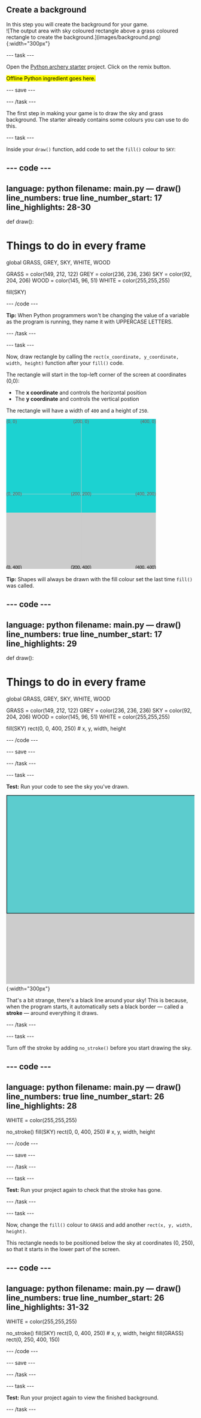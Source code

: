 ## Create a background
<div style="display: flex; flex-wrap: wrap">
<div style="flex-basis: 200px; flex-grow: 1; margin-right: 15px;">
In this step you will create the background for your game.
</div>
<div>
![The output area with sky coloured rectangle above a grass coloured rectangle to create the background.](images/background.png){:width="300px"}
</div>
</div>

--- task ---

Open the [Python archery starter](https://trinket.io/python/bbcc44911d) project. Click on the remix button.

<mark>Offline Python ingredient goes here.</mark>

--- save ---

--- /task ---

The first step in making your game is to draw the sky and grass background. The starter already contains some colours you can use to do this.

--- task ---

Inside your `draw()` function, add code to set the `fill()` colour to `SKY`:

--- code ---
---
language: python
filename: main.py — draw()
line_numbers: true
line_number_start: 17
line_highlights: 28-30
---
def draw():
  # Things to do in every frame
  
  global GRASS, GREY, SKY, WHITE, WOOD
  
  GRASS = color(149, 212, 122)
  GREY = color(236, 236, 236)
  SKY = color(92, 204, 206)
  WOOD = color(145, 96, 51)
  WHITE = color(255,255,255)
  
  fill(SKY)


--- /code ---

**Tip:** When Python programmers won't be changing the value of a variable as the program is running, they name it with UPPERCASE LETTERS.

--- /task ---

--- task ---

Now, draw rectangle by calling the `rect(x_coordinate, y_coordinate, width, height)` function after your `fill()` code.

The rectangle will start in the top-left corner of the screen at coordinates (0,0): 
+ The **x coordinate** and controls the horizontal position 
+ The **y coordinate** and controls the vertical postion 

The rectangle will have a width of `400` and a height of `250`.

![A blue rectangle with a coordinates grid showing the position of the sky rectangle starting in the top corner, above a grey rectangle.](images/sky_coords.png)

**Tip:** Shapes will always be drawn with the fill colour set the last time `fill()` was called.

--- code ---
---
language: python
filename: main.py — draw()
line_numbers: true
line_number_start: 17 
line_highlights: 29
---
def draw():
  # Things to do in every frame
  
  global GRASS, GREY, SKY, WHITE, WOOD
  
  GRASS = color(149, 212, 122)
  GREY = color(236, 236, 236)
  SKY = color(92, 204, 206)
  WOOD = color(145, 96, 51)
  WHITE = color(255,255,255)
  
  fill(SKY)
  rect(0, 0, 400, 250) # x, y, width, height


--- /code ---

--- save ---

--- /task ---

--- task ---

**Test:** Run your code to see the sky you've drawn.

![A blue rectangle with a black border around it, above a grey rectangle.](images/sky_stroke.png){:width="300px"}

That's a bit strange, there's a black line around your sky! This is because, when the program starts, it automatically sets a black border — called a **stroke** — around everything it draws.

--- /task ---

--- task ---

Turn off the stroke by adding `no_stroke()` before you start drawing the sky.

--- code ---
---
language: python
filename: main.py — draw()
line_numbers: true
line_number_start: 26
line_highlights: 28
---
  WHITE = color(255,255,255)

  no_stroke()
  fill(SKY)
  rect(0, 0, 400, 250) # x, y, width, height


--- /code ---

--- save ---

--- /task ---

--- task ---

**Test:** Run your project again to check that the stroke has gone.

--- /task ---

--- task ---

Now, change the `fill()` colour to `GRASS` and add another `rect(x, y, width, height)`. 

This rectangle needs to be positioned below the sky at coordinates (0, 250), so that it starts in the lower part of the screen.

--- code ---
---
language: python
filename: main.py — draw()
line_numbers: true
line_number_start: 26
line_highlights: 31-32
---
  WHITE = color(255,255,255)
  
  no_stroke()
  fill(SKY)
  rect(0, 0, 400, 250) # x, y, width, height
  fill(GRASS)
  rect(0, 250, 400, 150)


--- /code ---

--- save ---

--- /task ---

--- task ---

**Test:** Run your project again to view the finished background.

--- /task ---
